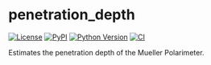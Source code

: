 # penetration_depth

[![License](https://img.shields.io/pypi/l/penetration_depth.svg?color=green)](https://github.com/RomGr/penetration_depth/raw/main/LICENSE)
[![PyPI](https://img.shields.io/pypi/v/penetration_depth.svg?color=green)](https://pypi.org/project/penetration_depth)
[![Python Version](https://img.shields.io/pypi/pyversions/penetration_depth.svg?color=green)](https://python.org)
[![CI](https://github.com/RomGr/penetration_depth/actions/workflows/ci.yml/badge.svg)](https://github.com/RomGr/penetration_depth/actions/workflows/ci.yml)

Estimates the penetration depth of the Mueller Polarimeter.
